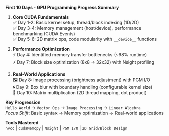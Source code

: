 **First 10 Days - GPU Programming Progress Summary**

1. **Core CUDA Fundamentals**  
   ✅ Day 1-2: Basic kernel setup, thread/block indexing (1D/2D)  
   ✅ Day 3-4: Memory management (host/device), performance benchmarking (CUDA Events)  
   ✅ Day 5-6: 2D matrix ops, code modularity with `__device__` functions  

2. **Performance Optimization**  
   ⚡ Day 4: Identified memory transfer bottlenecks (~98% runtime)  
   ⚡ Day 7: Block size optimization (8x8 → 32x32) with Nsight profiling  

3. **Real-World Applications**  
   🖼️ Day 8: Image processing (brightness adjustment) with PGM I/O  
   🌀 Day 9: Box blur with boundary handling (configurable kernel size)  
   🧮 Day 10: Matrix multiplication (2D thread mapping, dot product)  

**Key Progression**  
`Hello World` → `Vector Ops` → `Image Processing` → `Linear Algebra`  
*Focus Shift*: Basic syntax → Memory optimization → Real-world applications  

**Tools Mastered**  
`nvcc` | `cudaMemcpy` | `Nsight` | `PGM I/O` | `2D Grid/Block Design`